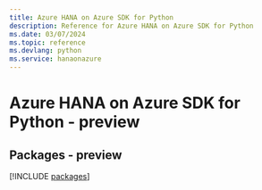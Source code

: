 ```yaml
---
title: Azure HANA on Azure SDK for Python
description: Reference for Azure HANA on Azure SDK for Python
ms.date: 03/07/2024
ms.topic: reference
ms.devlang: python
ms.service: hanaonazure
---
```

# Azure HANA on Azure SDK for Python - preview
## Packages - preview
[!INCLUDE [packages](hana-on-azure-index.md)]